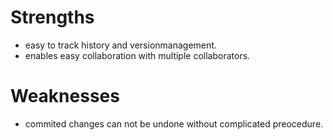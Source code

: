 # Strengths
- easy to track history and versionmanagement.
- enables easy collaboration with multiple collaborators.

# Weaknesses
- commited changes can not be undone without complicated preocedure.